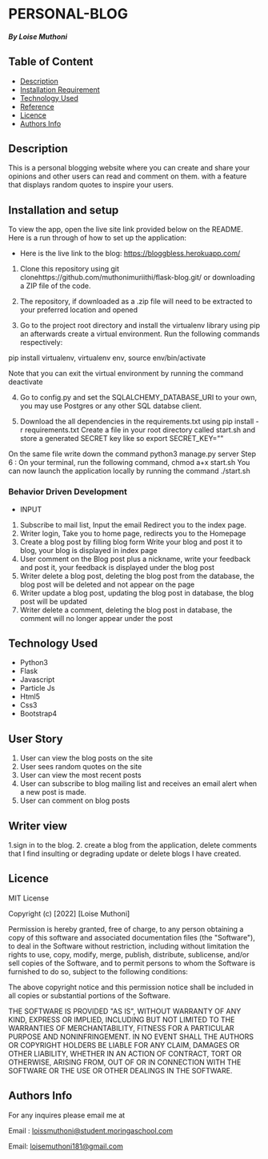 # PERSONAL-BLOG

##### By Loise Muthoni 

## Table of Content

+ [Description](#description)
+ [Installation Requirement](#Installation)
+ [Technology Used](#technology-used)
+ [Reference](#reference)
+ [Licence](#licence)
+ [Authors Info](#author-Info)

## Description

This is a personal blogging website where you can create and share your opinions and other users can read and comment on them. with a feature that displays random quotes to inspire your users.


## Installation and setup

To view the app, open the live site link provided below on the README. Here is a run through of how to set up the application:

* Here is the live link to the blog: https://bloggbless.herokuapp.com/ 

1. Clone this repository using git clonehttps://github.com/muthonimuriithi/flask-blog.git/ or downloading a ZIP file of the code.

2. The repository, if downloaded as a .zip file will need to be extracted to your preferred location and opened

3. Go to the project root directory and install the virtualenv library using pip an afterwards create a virtual environment. Run the following commands respectively:

pip install virtualenv, virtualenv env, source env/bin/activate

Note that you can exit the virtual environment by running the command deactivate

4. Go to config.py and set the SQLALCHEMY_DATABASE_URI to your own, you may use Postgres or any other SQL databse client.

5. Download the all dependencies in the requirements.txt using pip install -r requirements.txt
Create a file in your root directory called start.sh and store a generated SECRET key like so export SECRET_KEY="<your-key>"

On the same file write down the command python3 manage.py server
Step 6 : On your terminal, run the following command, chmod a+x start.sh
You can now launch the application locally by running the command ./start.sh

### Behavior Driven Development

* INPUT
1. Subscribe to mail list, Input the email	Redirect you to the index page.
2. Writer login, Take you to home page, redirects you to the Homepage
3. Create a blog post by filling blog form	Write your blog and post it to blog, your blog is       displayed in index page
3. User comment on the Blog post plus a nickname, write your feedback and post it, your feedback is displayed under the blog post
4. Writer delete a blog post, deleting the blog post from the database, the blog post will be deleted and not appear on the page
5. Writer update a blog post, updating the blog post in database, the blog post will be updated
6. Writer delete a comment, deleting the blog post in database, the comment will no longer appear under the post






## Technology Used

* Python3
* Flask
* Javascript
* Particle Js
* Html5
* Css3
* Bootstrap4

## User Story

1. User can view the blog posts on the site
2. User sees random quotes on the site
3. User can view the most recent posts
4. User can subscribe to blog mailing list and receives an email alert when a new post is made.
5. User can comment on blog posts

## Writer view

1.sign in to the blog.
2. create a blog from the application,
delete comments that I find insulting or degrading
update or delete blogs I have created.


## Licence

MIT License

Copyright (c) [2022] [Loise Muthoni]

Permission is hereby granted, free of charge, to any person obtaining a copy
of this software and associated documentation files (the "Software"), to deal
in the Software without restriction, including without limitation the rights
to use, copy, modify, merge, publish, distribute, sublicense, and/or sell
copies of the Software, and to permit persons to whom the Software is
furnished to do so, subject to the following conditions:

The above copyright notice and this permission notice shall be included in all
copies or substantial portions of the Software.

THE SOFTWARE IS PROVIDED "AS IS", WITHOUT WARRANTY OF ANY KIND, EXPRESS OR
IMPLIED, INCLUDING BUT NOT LIMITED TO THE WARRANTIES OF MERCHANTABILITY,
FITNESS FOR A PARTICULAR PURPOSE AND NONINFRINGEMENT. IN NO EVENT SHALL THE
AUTHORS OR COPYRIGHT HOLDERS BE LIABLE FOR ANY CLAIM, DAMAGES OR OTHER
LIABILITY, WHETHER IN AN ACTION OF CONTRACT, TORT OR OTHERWISE, ARISING FROM,
OUT OF OR IN CONNECTION WITH THE SOFTWARE OR THE USE OR OTHER DEALINGS IN THE
SOFTWARE.


## Authors Info
For any inquires please email me at

Email : loissmuthoni@student.moringaschool.com

Email: loisemuthoni181@gmail.com
